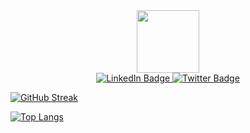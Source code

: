 <div id="header" align="center">
  <img src="https://i.giphy.com/media/v1.Y2lkPTc5MGI3NjExd3ZjaDRqN2hsaWw1MmZwd3dxY2FrM2VzbXh1eG10dDlvcnRoaWhuMCZlcD12MV9pbnRlcm5hbF9naWZfYnlfaWQmY3Q9Zw/3VLajsSQMEMxvQQv8N/giphy.gif" width="100"/>

<div id="badges">
  <a href="your-linkedin-URL">
    <img src="https://img.shields.io/badge/LinkedIn-blue?style=for-the-badge&logo=linkedin&logoColor=white" alt="LinkedIn Badge"/>
  </a>
  <a href="your-twitter-URL">
    <img src="https://img.shields.io/badge/Twitter-blue?style=for-the-badge&logo=twitter&logoColor=white" alt="Twitter Badge"/>
  </a>
</div>
<img src="https://komarev.com/ghpvc/?username=Hermit-commits-code&style=flat-square&color=blue" alt=""/>
</div>

[![GitHub Streak](https://github-readme-streak-stats.herokuapp.com?user=Hermit-commits-code&theme=hacker)](https://git.io/streak-stats)

[![Top Langs](https://github-readme-stats.vercel.app/api/top-langs/?username=Hermit-commits-code&layout=compact&theme=vision-friendly-dark)](https://github.com/anuraghazra/github-readme-stats)

